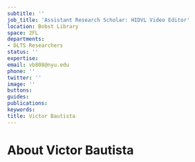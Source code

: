 ```yaml
---
subtitle: ''
job_title: 'Assistant Research Scholar: HIDVL Video Editor'
location: Bobst Library
space: 2FL
departments:
- DLTS Researchers
status: ''
expertise: 
email: vb808@nyu.edu
phone: ''
twitter: ''
image: ''
buttons: 
guides: 
publications: 
keywords: 
title: Victor Bautista
---
```


# About Victor Bautista